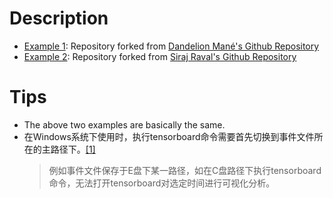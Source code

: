 # Description
- [Example 1](./tf-dev-summit-tensorboard-tutorial/): Repository forked from [Dandelion Mané's Github Repository](https://github.com/dandelionmane/tf-dev-summit-tensorboard-tutorial)
- [Example 2](./how_to_use_tensorboard_live/): Repository forked from [Siraj Raval's Github Repository](https://github.com/llSourcell/how_to_use_tensorboard_live/tree/master)

# Tips
- The above two examples are basically the same.
- 在Windows系统下使用时，执行tensorboard命令需要首先切换到事件文件所在的主路径下。[[1]](https://github.com/tensorflow/tensorboard/issues/52#issuecomment-349521326)
    > 例如事件文件保存于E盘下某一路径，如在C盘路径下执行tensorboard命令，无法打开tensorboard对选定时间进行可视化分析。
